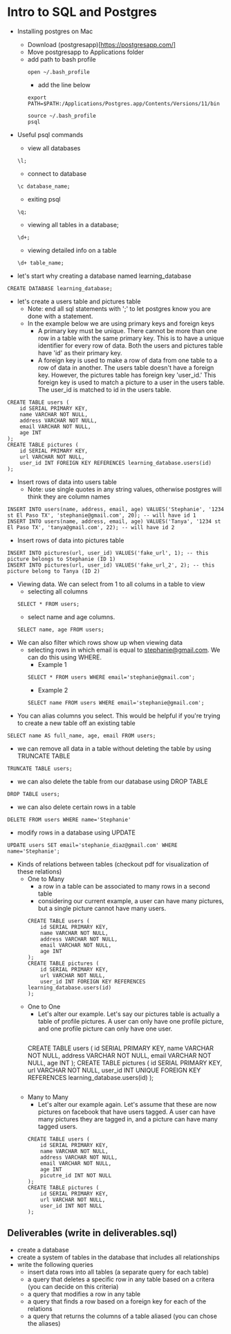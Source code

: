 # Intro to SQL and Postgres
- Installing postgres on Mac
    - Download (postgresapp)[https://postgresapp.com/]
    - Move postgresapp to Applications folder
    - add path to bash profile
        ```
        open ~/.bash_profile
        ```
        - add the line below
        ```
        export PATH=$PATH:/Applications/Postgres.app/Contents/Versions/11/bin
        ```
        ```
        source ~/.bash_profile
        psql
        ```

- Useful psql commands
    - view all databases
    ```
    \l;
    ```
    - connect to database 
    ```
    \c database_name;
    ```
    - exiting psql
    ```
    \q;
    ```
    - viewing all tables in a database;
    ```
    \d+;
    ```
    - viewing detailed info on a table
    ```
    \d+ table_name;
    ```
- let's start why creating a database named learning_database
```
CREATE DATABASE learning_database;
```

- let's create a users table and pictures table
    - Note: end all sql statements with ';' to let postgres know you are done with a statement.
    - In the example below we are using primary keys and foreign keys
        - A primary key must be unique. There cannot be more than one row in a table with the same primary key. This is to have a unique identifier for every row of data. Both the users and pictures table have 'id' as their primary key.
        - A foreign key is used to make a row of data from one table to a row of data in another. The users table doesn't have a foreign key. However, the pictures table has foreign key 'user_id.' This foreign key is used to match a picture to a user in the users table. The user_id is matched to id in the users table.  
```
CREATE TABLE users (
    id SERIAL PRIMARY KEY, 
    name VARCHAR NOT NULL,
    address VARCHAR NOT NULL,
    email VARCHAR NOT NULL,
    age INT 
);
CREATE TABLE pictures (
    id SERIAL PRIMARY KEY,
    url VARCHAR NOT NULL,
    user_id INT FOREIGN KEY REFERENCES learning_database.users(id)
);
```

- Insert rows of data into users table
    - Note: use single quotes in any string values, otherwise postgres will think they are column names
```
INSERT INTO users(name, address, email, age) VALUES('Stephanie', '1234 st El Paso TX', 'stephanie@gmail.com', 20); -- will have id 1
INSERT INTO users(name, address, email, age) VALUES('Tanya', '1234 st El Paso TX', 'tanya@gmail.com', 22); -- will have id 2
```

- Insert rows of data into pictures table
```
INSERT INTO pictures(url, user_id) VALUES('fake_url', 1); -- this picture belongs to Stephanie (ID 1)
INSERT INTO pictures(url, user_id) VALUES('fake_url_2', 2); -- this picture belong to Tanya (ID 2)
```

- Viewing data. We can select from 1 to all colums in a table to view
    - selecting all columns
    ```
    SELECT * FROM users;
    ```
    - select name and age columns. 
    ```
    SELECT name, age FROM users;
    ```
- We can also filter which rows show up when viewing data
    - selecting rows in which email is equal to stephanie@gmail.com. We can do this using WHERE.
        - Example 1
        ```
        SELECT * FROM users WHERE email='stephanie@gmail.com';
        ```
        - Example 2
        ```
        SELECT name FROM users WHERE email='stephanie@gmail.com';
        ```
- You can alias columns you select. This would be helpful if you're trying to create a new table off an existing table
```
SELECT name AS full_name, age, email FROM users;
```

- we can remove all data in a table without deleting the table by using TRUNCATE TABLE
```
TRUNCATE TABLE users;
```

- we can also delete the table from our database using DROP TABLE
```
DROP TABLE users;
```

- we can also delete certain rows in a table 
```
DELETE FROM users WHERE name='Stephanie'
```

- modify rows in a database using UPDATE
```
UPDATE users SET email='stephanie_diaz@gmail.com' WHERE name='Stephanie';
```


- Kinds of relations between tables (checkout pdf for visualization of these relations)
    - One to Many
        - a row in a table can be associated to many rows in a second table
        - considering our current example, a user can have many pictures, but a single picture cannot have many users.
        ```
        CREATE TABLE users (
            id SERIAL PRIMARY KEY, 
            name VARCHAR NOT NULL,
            address VARCHAR NOT NULL,
            email VARCHAR NOT NULL,
            age INT 
        );
        CREATE TABLE pictures (
            id SERIAL PRIMARY KEY,
            url VARCHAR NOT NULL,
            user_id INT FOREIGN KEY REFERENCES learning_database.users(id)
        );
        ```
    - One to One
        - Let's alter our example. Let's say our pictures table is actually a table of profile pictures. A user can only have one profile picture, and one profile picture can only have one user. 
        ```
        ```
        CREATE TABLE users (
            id SERIAL PRIMARY KEY, 
            name VARCHAR NOT NULL,
            address VARCHAR NOT NULL,
            email VARCHAR NOT NULL,
            age INT 
        );
        CREATE TABLE pictures (
            id SERIAL PRIMARY KEY,
            url VARCHAR NOT NULL,
            user_id INT UNIQUE FOREIGN KEY REFERENCES learning_database.users(id)
        );
        ```
    - Many to Many
        - Let's alter our example again. Let's assume that these are now pictures on facebook that have users tagged. A user can have many pictures they are tagged in, and a picture can have many tagged users. 
        ```
        CREATE TABLE users (
            id SERIAL PRIMARY KEY, 
            name VARCHAR NOT NULL,
            address VARCHAR NOT NULL,
            email VARCHAR NOT NULL,
            age INT 
            picutre_id INT NOT NULL
        );
        CREATE TABLE pictures (
            id SERIAL PRIMARY KEY,
            url VARCHAR NOT NULL,
            user_id INT NOT NULL
        );
        ```

## Deliverables (write in deliverables.sql)
- create a database
- create a system of tables in the database that includes all relationships
- write the following queries
    - insert data rows into all tables (a separate query for each table)
    - a query that deletes a specific row in any table based on a critera (you can decide on this criteria)
    - a query that modifies a row in any table
    - a query that finds a row based on a foreign key for each of the relations
    - a query that returns the columns of a table aliased (you can chose the aliases)











